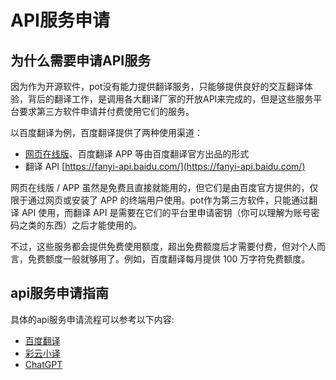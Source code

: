 # API服务申请

## 为什么需要申请API服务
因为作为开源软件，pot没有能力提供翻译服务，只能够提供良好的交互翻译体验，背后的翻译工作，是调用各大翻译厂家的开放API来完成的，但是这些服务平台要求第三方软件申请并付费使用它们的服务。

以百度翻译为例，百度翻译提供了两种使用渠道：

- [网页在线版](https://fanyi.baidu.com/)、百度翻译 APP 等由百度翻译官方出品的形式
- 翻译 API [https://fanyi-api.baidu.com/](https://fanyi-api.baidu.com/)

网页在线版 / APP 虽然是免费且直接就能用的，但它们是由百度官方提供的，仅限于通过网页或安装了 APP 的终端用户使用。pot作为第三方软件，只能通过翻译 API 使用，而翻译 API 是需要在它们的平台里申请密钥（你可以理解为账号密码之类的东西）之后才能使用的。

不过，这些服务都会提供免费使用额度，超出免费额度后才需要付费，但对个人而言，免费额度一般就够用了。例如，百度翻译每月提供 100 万字符免费额度。

## api服务申请指南
具体的api服务申请流程可以参考以下内容:

- [百度翻译](/guide/api/baidu)
- [彩云小译](/guide/api/caiyun)
- [ChatGPT](/guide/api/chatgpt)
